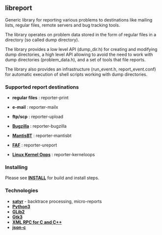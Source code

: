 ## libreport

Generic library for reporting various problems to destinations like mailing
lists, regular files, remote servers and bug tracking tools.

The library operates on problem data stored in the form of regular files in
a directory (so called dump directory).

The library provides a low level API (dump_dir.h) for creating and modifying
dump directories, a high level API allowing to avoid the need to work with dump
directories (problem_data.h), and a set of tools that file reports.

The library also provides an infrastructure (run_event.h, report_event.conf)
for automatic execution of shell scripts working with dump directories.


### Supported report destinations
- **regular files**  : reporter-print
- **e-mail**         : reporter-mailx
- **ftp/scp**        : reporter-upload
- [**Bugzilla**](https://bugzilla.redhat.com)                 : reporter-bugzilla
- [**MantisBT**](https://bugs.centos.org)                     : reporter-mantisbt
- [**FAF**](https://retrace.fedoraproject.org/faf/summary/)   : reporter-ureport

- [**Linux Kernel Oops**](http://www.kerneloops.org/)       : reporter-kerneloops


### Installing
Please see [**INSTALL**](INSTALL) for build and install steps.


### Technologies
* [**satyr**](https://github.com/abrt/satyr) - backtrace processing, micro-reports
* [**Python3**](https://www.python.org/) 
* [**GLib2**](https://developer.gnome.org/glib/)
* [**Gtk3**](https://developer.gnome.org/gtk3) 
* [**XML RPC for C and C++**](http://xmlrpc-c.sourceforge.net/) 
* [**json-c**](https://github.com/json-c/json-c) 
